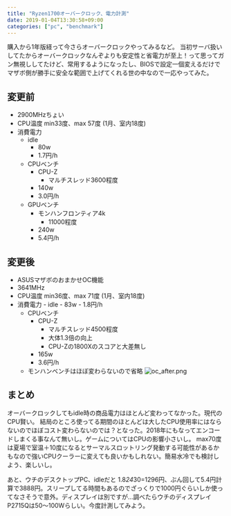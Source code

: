 ```yaml
---
title: "Ryzen1700オーバークロック、電力計測"
date: 2019-01-04T13:30:58+09:00
categories: ["pc", "benchmark"]
---
```



購入から1年版経って今さらオーバークロックやってみるなど。
当初サーバ扱いしてたからオーバークロックなんぞよりも安定性と省電力が至上！って思ってガン無視ししてたけど、常用するようになったし、BIOSで設定一個変えるだけでマザボ側が勝手に安全な範囲で上げてくれる世の中なので一応やってみた。

## 変更前
- 2900MHzちょい
- CPU温度 min33度、max 57度 (1月、室内18度)
- 消費電力
    - idle
        -  80w
        - 1.7円/h
    - CPUベンチ
        - CPU-Z
            - マルチスレッド3600程度
        - 140w
        - 3.0円/h
    - GPUベンチ
        - モンハンフロンティア4k
            - 11000程度
        - 240w
        - 5.4円/h
## 変更後
- ASUSマザボのおまかせOC機能
- 3641MHz
- CPU温度 min36度、max 71度 (1月、室内18度)
- 消費電力
        - idle
            - 83w
            - 1.8円/h
    - CPUベンチ
        - CPU-Z
            - マルチスレッド4500程度
            - 大体1.3倍の向上
            - CPU-Zの1800Xのスコアと大差無し
        - 165w
        - 3.6円/h
    - モンハンベンチはほぼ変わらないので省略
![oc_after.png](/images/ryzen1700oc/after.png)


## まとめ
オーバークロックしてもidle時の商品電力はほとんど変わってなかった。現代のCPU賢い。
結局のところ使ってる期間のほとんどは大したCPU使用率にはならないのでほぼコスト変わらないのでは？となった。2018年にもなってエンコードしまくる事なんて無いし。ゲームについてはCPUの影響小さいし。
max70度は夏場で室温＋10度になるとサーマルスロットリング発動する可能性があるかもなので強いCPUクーラーに変えても良いかもしれない。簡易水冷でも検討しよう、楽しいし。

あと、ウチのデスクトップPC、idleだと 1.8*24*30=1296円、ぶん回して5.4円計算で3888円。スリープしてる時間もあるのでざっくりで1000円ぐらいしか使ってなさそうで意外。ディスプレイは別ですが…調べたらウチのディスプレイ P2715Qは50〜100Wらしい。今度計測してみよう。
